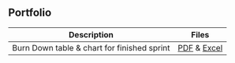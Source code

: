 ## Portfolio  

| Description | Files |
| -------| ------ |
| Burn Down table & chart for finished sprint |  [PDF](burn%20down.pdf) & [Excel](burn%20down.xlsx) |

